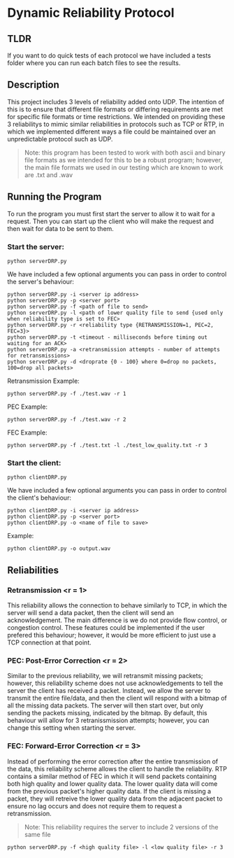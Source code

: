 # Dynamic Reliability Protocol

## TLDR
If you want to do quick tests of each protocol we have included a tests folder where you can run each batch files to see the results.

## Description
This project includes 3 levels of reliability added onto UDP. The intention of this is to ensure that different file formats or differing requirements are met for specific file formats or time restrictions. We intended on providing these 3 reliabilitys to mimic similar reliabilities in protocols such as TCP or RTP, in which we implemented different ways a file could be maintained over an unpredictable protocol such as UDP.
> Note: this program has been tested to work with both ascii and binary file formats as we intended for this to be a robust program; however, the main file formats we used in our testing which are known to work are .txt and .wav

## Running the Program
To run the program you must first start the server to allow it to wait for a request. Then you can start up the client who will make the request and then wait for data to be sent to them.
### Start the server:
```
python serverDRP.py
```
We have included a few optional arguments you can pass in order to control the server's behaviour:
```
python serverDRP.py -i <server ip address>
python serverDRP.py -p <server port>
python serverDRP.py -f <path of file to send>
python serverDRP.py -l <path of lower quality file to send {used only when reliability type is set to FEC>
python serverDRP.py -r <reliability type {RETRANSMISSION=1, PEC=2, FEC=3}>
python serverDRP.py -t <timeout - milliseconds before timing out waiting for an ACK>
python serverDRP.py -a <retransmission attempts - number of attempts for retransmissions>
python serverDRP.py -d <droprate {0 - 100} where 0=drop no packets, 100=drop all packets>
```

Retransmission Example:
```
python serverDRP.py -f ./test.wav -r 1
```

PEC Example:
```
python serverDRP.py -f ./test.wav -r 2
```

FEC Example:
```
python serverDRP.py -f ./test.txt -l ./test_low_quality.txt -r 3
```

### Start the client:
```
python clientDRP.py
```
We have included a few optional arguments you can pass in order to control the client's behaviour:
```
python clientDRP.py -i <server ip address>
python clientDRP.py -p <server port>
python clientDRP.py -o <name of file to save>
```

Example:
```
python clientDRP.py -o output.wav
```

## Reliabilities
### Retransmission <r = 1>
This reliability allows the connection to behave similarly to TCP, in which the server will send a data packet, then the client will send an acknowledgement. The main difference is we do not provide flow control, or congestion control. These features could be implemented if the user prefered this behaviour; however, it would be more efficient to just use a TCP connection at that point.
### PEC: Post-Error Correction <r = 2>
Similar to the previous reliability, we will retransmit missing packets; however, this reliability scheme does not use acknowledgements to tell the server the client has received a packet. Instead, we allow the server to transmit the entire file/data, and then the client will respond with a bitmap of all the missing data packets. The server will then start over, but only sending the packets missing, indicated by the bitmap. By default, this behaviour will allow for 3 retranissmission attempts; however, you can change this setting when starting the server.
### FEC: Forward-Error Correction <r = 3>
Instead of performing the error correction after the entire transmission of the data, this reliability scheme allows the client to handle the reliability. RTP contains a similar method of FEC in which it will send packets containing both high quality and lower quality data. The lower quality data will come from the previous packet's higher quality data. If the client is missing a packet, they will retreive the lower quality data from the adjacent packet to ensure no lag occurs and does not require them to request a retransmission.

> Note: This reliability requires the server to include 2 versions of the same file 

```
python serverDRP.py -f <high quality file> -l <low quality file> -r 3
```